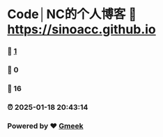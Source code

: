 # Code│NC的个人博客 :link: https://sinoacc.github.io 
### :page_facing_up: [1](https://sinoacc.github.io/tag.html) 
### :speech_balloon: 0 
### :hibiscus: 16 
### :alarm_clock: 2025-01-18 20:43:14 
### Powered by :heart: [Gmeek](https://github.com/Meekdai/Gmeek)

